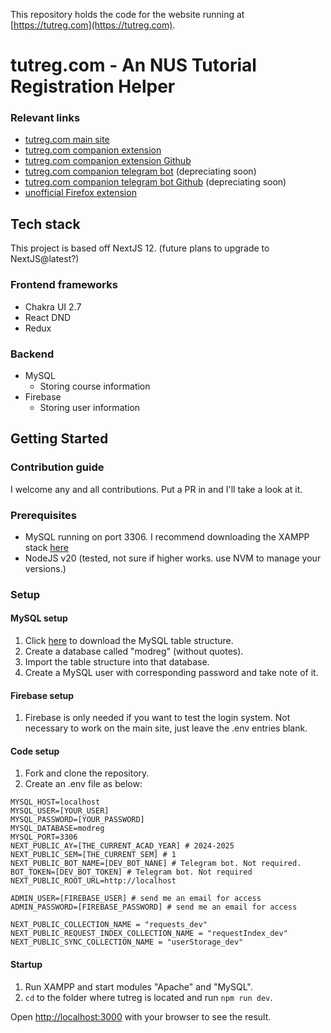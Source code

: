 This repository holds the code for the website running at [https://tutreg.com](https://tutreg.com).

# tutreg.com - An NUS Tutorial Registration Helper

### Relevant links
- [tutreg.com main site](https://tutreg.com)
- [tutreg.com companion extension](https://chromewebstore.google.com/detail/tutreg-companion-extensio/alklihigfndbjjihbglpfpadlmkcgdja?authuser=0&hl=en&pli=1)
- [tutreg.com companion extension Github](https://github.com/HollaG/tutreg-ext-chromium)
- [tutreg.com companion telegram bot](https://t.me/swaptutbot) (depreciating soon)
- [tutreg.com companion telegram bot Github](https://github.com/HollaG/tutreg-bot) (depreciating soon)
- [unofficial Firefox extension](https://github.com/CrunchyBiscuit19/TutReg-Companion-for-Firefox)

## Tech stack
This project is based off NextJS 12. (future plans to upgrade to NextJS@latest?)
### Frontend frameworks
- Chakra UI 2.7
- React DND
- Redux

### Backend
- MySQL
  - Storing course information
- Firebase
  - Storing user information


## Getting Started


### Contribution guide
I welcome any and all contributions. Put a PR in and I'll take a look at it.

### Prerequisites
- MySQL running on port 3306. I recommend downloading the XAMPP stack [here](https://www.apachefriends.org/)
- NodeJS v20 (tested, not sure if higher works. use NVM to manage your versions.)

### Setup 
#### MySQL setup
1. Click [here](https://drive.google.com/file/d/17dpXUMhedSnU1TUkOFiYW5hxBnUY4Cv5/view?usp=sharing) to download the MySQL table structure.
2. Create a database called "modreg" (without quotes).
3. Import the table structure into that database.
4. Create a MySQL user with corresponding password and take note of it.

#### Firebase setup
1. Firebase is only needed if you want to test the login system. Not necessary to work on the main site, just leave the .env entries blank.

#### Code setup
1. Fork and clone the repository.
2. Create an .env file as below:
```
MYSQL_HOST=localhost
MYSQL_USER=[YOUR_USER]
MYSQL_PASSWORD=[YOUR_PASSWORD]
MYSQL_DATABASE=modreg
MYSQL_PORT=3306
NEXT_PUBLIC_AY=[THE_CURRENT_ACAD_YEAR] # 2024-2025
NEXT_PUBLIC_SEM=[THE_CURRENT_SEM] # 1
NEXT_PUBLIC_BOT_NAME=[DEV_BOT_NANE] # Telegram bot. Not required.
BOT_TOKEN=[DEV_BOT_TOKEN] # Telegram bot. Not required
NEXT_PUBLIC_ROOT_URL=http://localhost

ADMIN_USER=[FIREBASE_USER] # send me an email for access
ADMIN_PASSWORD=[FIREBASE_PASSWORD] # send me an email for access

NEXT_PUBLIC_COLLECTION_NAME = "requests_dev"
NEXT_PUBLIC_REQUEST_INDEX_COLLECTION_NAME = "requestIndex_dev"
NEXT_PUBLIC_SYNC_COLLECTION_NAME = "userStorage_dev"
```


#### Startup
1. Run XAMPP and start modules "Apache" and "MySQL".
2. `cd` to the folder where tutreg is located and run `npm run dev`.


Open [http://localhost:3000](http://localhost:3000) with your browser to see the result.
